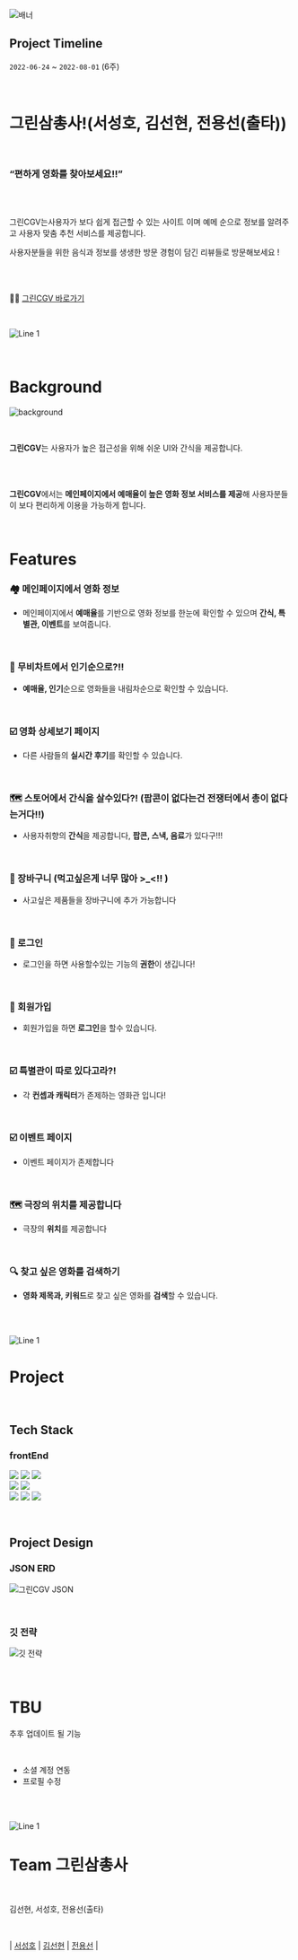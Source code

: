 ![배너](https://img.freepik.com/free-vector/flat-design-cinema-festival-facebook-cover_23-2149922985.jpg?w=2000)

## Project Timeline

`2022-06-24` ~  `2022-08-01` (6주)

<br>

# 그린삼총사!(서성호, 김선현, 전용선(출타))

<br>

### “편하게 영화를 찾아보세요!!”

<br>
<br>

그린CGV는사용자가 보다 쉽게 접근할 수 있는 사이트 이며 예메 순으로 정보를 알려주고 사용자 맞춤 추천 서비스를 제공합니다.

사용자분들을 위한 음식과 정보를 생생한 방문 경험이 담긴 리뷰들로 방문해보세요 !


<br>
<br>

👩‍🦼 [그린CGV 바로가기](http://127.0.0.1:5500/Cgv/index.html)

<br>

![Line 1](https://user-images.githubusercontent.com/90380269/181489532-4bbb5041-8de1-4ac9-89b2-9400e577ddd2.png)

<br>

# Background

![background](https://prod-ripcut-delivery.disney-plus.net/v1/variant/disney/845EEC18D1D8326A827C052EC285EF1A56331E043F29B6C574BFA176DFD5DDF9/scale?width=1200&aspectRatio=1.78&format=jpeg)

<br>


<b>그린CGV</b>는 사용자가 높은 접근성을 위해 쉬운 UI와 간식을 제공합니다.



<br>
<br>

**그린CGV**에서는 **메인페이지에서 예매율이 높은 영화 정보 서비스를 제공**해 사용자분들이 보다 편리하게 이용을 가능하게 합니다.


<br>

# Features

### 🏘 메인페이지에서 영화 정보
    
- 메인페이지에서 **예매율**를 기반으로 영화 정보를 한눈에 확인할 수 있으며 **간식, 특별관, 이벤트**를 보여줍니다.
    
<br>

### 🤔 무비차트에서 인기순으로?!!
    
- **예매율, 인기**순으로 영화들을 내림차순으로 확인할 수 있습니다.
    

    
<br>    

### ☑️ 영화 상세보기 페이지
    
- 다른 사람들의 **실시간 후기**를 확인할 수 있습니다.
    
<br>    

### 🗺 스토어에서 간식을 살수있다?! (팝콘이 없다는건 전쟁터에서 총이 없다는거다!!)
    
- 사용자취향의 **간식**을 제공합니다, **팝콘, 스낵, 음료**가 있다구!!!
    
<br>    

### 🔖 장바구니 (먹고싶은게 너무 많아 >_<!! )
    
- 사고싶은 제품들을 장바구니에 추가 가능합니다
    
<br>    

### 📄 로그인
    
- 로그인을 하면 사용할수있는 기능의 **권한**이 생깁니다!

<br>

### 📄 회원가입
    
- 회원가입을 하면 **로그인**을 할수 있습니다.
<br>

### ☑️ 특별관이 따로 있다고라?!
    
- 각 **컨셉과 캐릭터**가 존제하는 영화관 입니다!
    
<br>


### ☑️ 이벤트 페이지
    
- 이벤트 페이지가 존제합니다
    
<br>

### 🗺 극장의 위치를 제공합니다
    
- 극장의 **위치**를 제공합니다
    
<br>

### 🔍 찾고 싶은 영화를 검색하기
    
- **영화 제목과, 키워드**로 찾고 싶은 영화를 **검색**할 수 있습니다.

<br>
<br>

![Line 1](https://user-images.githubusercontent.com/90380269/181489532-4bbb5041-8de1-4ac9-89b2-9400e577ddd2.png)

# Project

<br>

## Tech Stack


### frontEnd

<p>
  <img src="https://img.shields.io/badge/JavaScript-3178C6?style=for-the-badge&logo=JavaScript&logoColor=white">
      <img src="https://img.shields.io/badge/html-E34F26?style=for-the-badge&logo=html5&logoColor=white">
  <img src="https://img.shields.io/badge/css-1572B6?style=for-the-badge&logo=css3&logoColor=white">
    
<br>
    
  <img src="https://img.shields.io/badge/git-61DAFB?style=for-the-badge&logo=git&logoColor=black">
  <img src="https://img.shields.io/badge/gitHub-3968DC?style=for-the-badge&logo=gitHub&logoColor=white">
<br>
  <img src="https://img.shields.io/badge/sourcetree-%232671E5.svg?style=for-the-badge&logo=sourcetree&logoColor=white">
  <img src="https://img.shields.io/badge/Jquery-D05C4B?style=for-the-badge&logo=Jquery&logoColor=white">
  <img src="https://img.shields.io/badge/VScode-569A31?style=for-the-badge&logo=VScode&logoColor=white">
    
<br>
</p>


<br>

## Project Design

### JSON ERD

![그린CGV JSON](https://github.com/kokoa322/green-front/assets/105048235/19911e08-f967-4e4a-b91d-133d55aee463)





<br>

### 깃 전략

![깃 전략](https://github.com/kokoa322/green-front/assets/105048235/4c0d424e-fe34-485e-a287-1e197767c88a)



<br>


# TBU

추후 업데이트 될 기능

<br>

- 소셜 계정 연동
- 프로필 수정

<br>
<br>


![Line 1](https://user-images.githubusercontent.com/90380269/181489532-4bbb5041-8de1-4ac9-89b2-9400e577ddd2.png)

# Team 그린삼총사

<br>

김선현, 서성호, 전용선(출타)

<Br>

| [서성호](https://github.com/) | [김선현](https://github.com/kokoa322) | [전용선](https://github.com) |                                       




